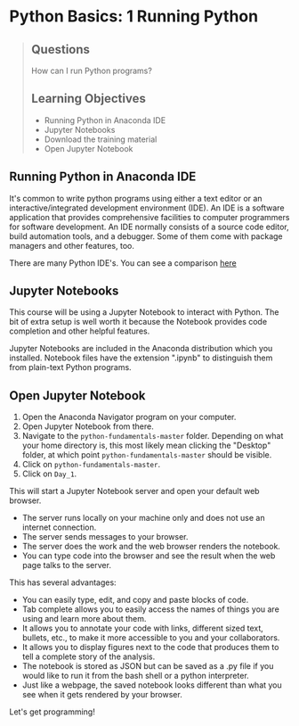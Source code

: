 # Python Basics: 1 Running Python

> ## Questions
> How can I run Python programs?
>
> ## Learning Objectives
>
> *   Running Python in Anaconda IDE
> *   Jupyter Notebooks
> *   Download the training material
> *   Open Jupyter Notebook


## Running Python in Anaconda IDE

It's common to write python programs using either a text editor or an interactive/integrated development environment (IDE). An IDE  is a software application that provides comprehensive facilities to computer programmers for software development. An IDE normally consists of a source code editor, build automation tools, and a debugger. Some of them come with package managers and other features, too.

There are many Python IDE's. You can see a comparison [here](https://en.wikipedia.org/wiki/Comparison_of_integrated_development_environments#Python)


## Jupyter Notebooks

This course will be using a Jupyter Notebook to interact with Python.  The bit of extra setup is well worth it because the Notebook provides code completion and other helpful features.

Jupyter Notebooks are included in the Anaconda distribution which you installed. Notebook files have the extension ".ipynb" to distinguish them from plain-text Python programs.



## Open Jupyter Notebook

1. Open the Anaconda Navigator program on your computer.
2. Open Jupyter Notebook from there.
3. Navigate to the `python-fundamentals-master` folder. Depending on what your home directory is, this most likely mean clicking the "Desktop" folder, at which point `python-fundamentals-master` should be visible.
4. Click on `python-fundamentals-master`.
5. Click on `Day_1`.

This will start a Jupyter Notebook server and open your default web browser.

- The server runs locally on your machine only and does not use an internet connection.
- The server sends messages to your browser.
- The server does the work and the web browser renders the notebook.
- You can type code into the browser and see the result when the web page talks to the server.

This has several advantages:

- You can easily type, edit, and copy and paste blocks of code.
- Tab complete allows you to easily access the names of things you are using and learn more about them.
- It allows you to annotate your code with links, different sized text, bullets, etc., to make it more accessible to you and your collaborators.
- It allows you to display figures next to the code that produces them to tell a complete story of the analysis.
- The notebook is stored as JSON but can be saved as a .py file if you would like to run it from the bash shell or a python interpreter.
- Just like a webpage, the saved notebook looks different than what you see when it gets rendered by your browser.

Let's get programming!
